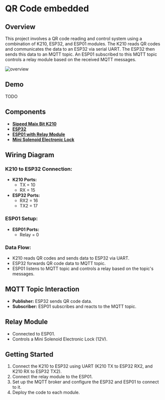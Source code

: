 # QR Code embedded

## Overview

This project involves a QR code reading and control system using a combination of K210, ESP32, and ESP01 modules. The K210 reads QR codes and communicates the data to an ESP32 via serial UART. The ESP32 then sends this data to an MQTT topic. An ESP01 subscribed to this MQTT topic controls a relay module based on the received MQTT messages.

![overview]()

## Demo

TODO

## Components

-   [**Sipeed Maix Bit K210**](https://wiki.sipeed.com/soft/maixpy/en/develop_kit_board/maix_bit.html)
-   [**ESP32**](https://www.espressif.com/en/products/socs/esp32)
-   [**ESP01 with Relay Module**](https://www.instructables.com/ESP0101S-RELAY-MODULE-TUTORIAL/)
-   [**Mini Solenoid Electronic Lock**](https://www.amazon.com/Dc12v-Electric-Cabinet-Small-solenoid/dp/B012KISKU6)

## Wiring Diagram

### K210 to ESP32 Connection:

-   **K210 Ports:**
    -   TX = 10
    -   RX = 15
-   **ESP32 Ports:**
    -   RX2 = 16
    -   TX2 = 17

### ESP01 Setup:

-   **ESP01 Ports:**
    -   Relay = 0

### Data Flow:

-   K210 reads QR codes and sends data to ESP32 via UART.
-   ESP32 forwards QR code data to MQTT topic.
-   ESP01 listens to MQTT topic and controls a relay based on the topic's messages.

## MQTT Topic Interaction

-   **Publisher:** ESP32 sends QR code data.
-   **Subscriber:** ESP01 subscribes and reacts to the MQTT topic.

## Relay Module

-   Connected to ESP01.
-   Controls a Mini Solenoid Electronic Lock (12V).

## Getting Started

1. Connect the K210 to ESP32 using UART (K210 TX to ESP32 RX2, and K210 RX to ESP32 TX2).
2. Connect the relay module to the ESP01.
3. Set up the MQTT broker and configure the ESP32 and ESP01 to connect to it.
4. Deploy the code to each module.
